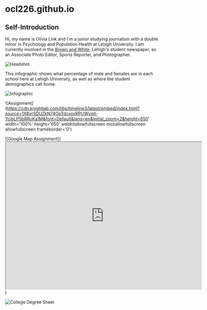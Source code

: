 # ocl226.github.io

## Self-Introduction

Hi, my name is Olivia Link and I'm a junior studying journalism with a double minor in Psychology and Population Health at Lehigh University. I am currently involved in the [Brown and White](https://thebrownandwhite.com), Lehigh's student newspaper, as an Associate Photo Editor, Sports Reporter, and Photographer. 

![Headshot](https://media.licdn.com/dms/image/v2/D4E03AQHo_Uhtk1Pbtw/profile-displayphoto-shrink_200_200/profile-displayphoto-shrink_200_200/0/1727667090302?e=2147483647&v=beta&t=d1OmlT0sk13eRpxmiN5EygzcL5TKHGOvwvrXui0LYV4)

This infographic shows what percentage of male and females are in each school here at Lehigh University, as well as where the student demographics call home.

![Infographic](https://github.com/user-attachments/assets/86732762-2954-4bf9-bff0-34dc9205429c)

![Assignment](https://cdn.knightlab.com/libs/timeline3/latest/embed/index.html?source=1X8vrSDUZkN74OpTdcxovRPUWvmt-YcibLP5bRRuKa1M&font=Default&lang=en&initial_zoom=2&height=650' width='100%' height='650' webkitallowfullscreen mozallowfullscreen allowfullscreen frameborder='0')

![Google Map Assignment](<iframe src="https://www.google.com/maps/d/u/0/embed?mid=19-Ez2gdN_B3035-TQFZtPL-a-UOWiOA&ehbc=2E312F" width="640" height="480"></iframe>)

![College Degree Sheet](https://public.tableau.com/app/profile/olivia.link/viz/CollegeDegreeSheet/Story1?publish=yes)
